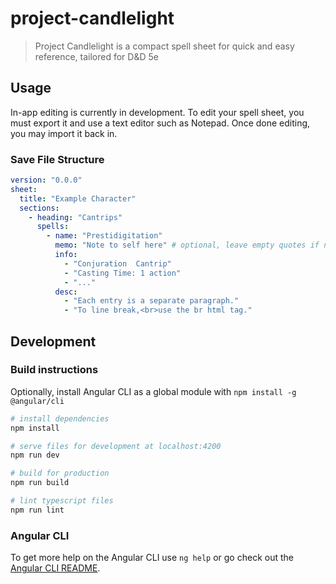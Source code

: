 # project-candlelight

> Project Candlelight is a compact spell sheet for quick and easy reference, tailored for D&D 5e

## Usage

In-app editing is currently in development. To edit your spell sheet, you must export it and use a text editor such as Notepad. Once done editing, you may import it back in.

### Save File Structure

```yaml
version: "0.0.0"
sheet:
  title: "Example Character"
  sections:
    - heading: "Cantrips"
      spells:
        - name: "Prestidigitation"
          memo: "Note to self here" # optional, leave empty quotes if none
          info:
            - "Conjuration  Cantrip"
            - "Casting Time: 1 action"
            - "..."
          desc:
            - "Each entry is a separate paragraph."
            - "To line break,<br>use the br html tag."
```

## Development

### Build instructions

Optionally, install Angular CLI as a global module with `npm install -g @angular/cli`

```bash
# install dependencies
npm install

# serve files for development at localhost:4200
npm run dev

# build for production
npm run build

# lint typescript files
npm run lint
```

### Angular CLI

To get more help on the Angular CLI use `ng help` or go check out the [Angular CLI README](https://github.com/angular/angular-cli/blob/master/README.md).
